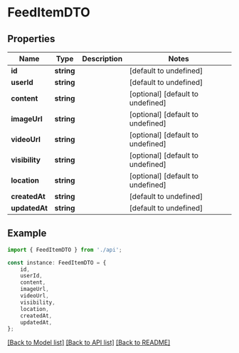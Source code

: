 # FeedItemDTO


## Properties

Name | Type | Description | Notes
------------ | ------------- | ------------- | -------------
**id** | **string** |  | [default to undefined]
**userId** | **string** |  | [default to undefined]
**content** | **string** |  | [optional] [default to undefined]
**imageUrl** | **string** |  | [optional] [default to undefined]
**videoUrl** | **string** |  | [optional] [default to undefined]
**visibility** | **string** |  | [optional] [default to undefined]
**location** | **string** |  | [optional] [default to undefined]
**createdAt** | **string** |  | [default to undefined]
**updatedAt** | **string** |  | [default to undefined]

## Example

```typescript
import { FeedItemDTO } from './api';

const instance: FeedItemDTO = {
    id,
    userId,
    content,
    imageUrl,
    videoUrl,
    visibility,
    location,
    createdAt,
    updatedAt,
};
```

[[Back to Model list]](../README.md#documentation-for-models) [[Back to API list]](../README.md#documentation-for-api-endpoints) [[Back to README]](../README.md)
